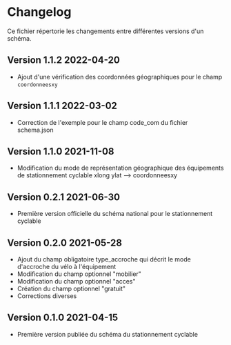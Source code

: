 # Changelog

Ce fichier répertorie les changements entre différentes versions d'un schéma.

## Version 1.1.2 2022-04-20
- Ajout d'une vérification des coordonnées géographiques pour le champ `coordonneesxy`

## Version 1.1.1 2022-03-02
- Correction de l'exemple pour le champ code_com du fichier schema.json

## Version 1.1.0 2021-11-08
- Modification du mode de représentation géographique des équipements de stationnement cyclable xlong ylat --> coordonneesxy

## Version 0.2.1 2021-06-30

- Première version officielle du schéma national pour le stationnement cyclable

## Version 0.2.0 2021-05-28

- Ajout du champ obligatoire type_accroche qui décrit le mode d'accroche du vélo à l'équipement
- Modification du champ optionnel "mobilier"
- Modification du champ optionnel "acces"
- Création du champ optionnel "gratuit"
- Corrections diverses

## Version 0.1.0 2021-04-15

- Première version publiée du schéma du stationnement cyclable



